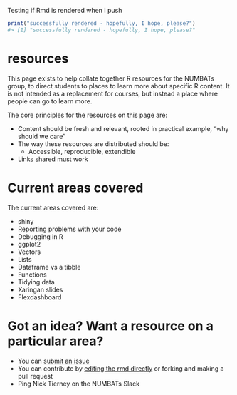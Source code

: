 
<!-- README.md is generated from README.Rmd. Please edit that file -->

Testing if Rmd is rendered when I push

``` r
print("successfully rendered - hopefully, I hope, please?")
#> [1] "successfully rendered - hopefully, I hope, please?"
```

# resources

<!-- badges: start -->

<!-- badges: end -->

This page exists to help collate together R resources for the NUMBATs
group, to direct students to places to learn more about specific R
content. It is not intended as a replacement for courses, but instead a
place where people can go to learn more.

The core principles for the resources on this page are:

  - Content should be fresh and relevant, rooted in practical example,
    “why should we care”
  - The way these resources are distributed should be:
      - Accessible, reproducible, extendible
  - Links shared must work

# Current areas covered

The current areas covered are:

  - shiny
  - Reporting problems with your code
  - Debugging in R
  - ggplot2
  - Vectors
  - Lists
  - Dataframe vs a tibble
  - Functions
  - Tidying data
  - Xaringan slides
  - Flexdashboard

# Got an idea? Want a resource on a particular area?

  - You can [submit an
    issue](https://github.com/numbats/resources/issues/new)
  - You can contribute by [editing the rmd directly]() or forking and
    making a pull request
  - Ping Nick Tierney on the NUMBATs Slack
